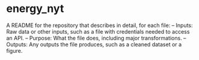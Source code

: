 # energy_nyt

A README for the repository that describes in detail, for each file:
– Inputs: Raw data or other inputs, such as a file with credentials needed to access an API.
– Purpose: What the file does, including major transformations.
– Outputs: Any outputs the file produces, such as a cleaned dataset or a figure.
